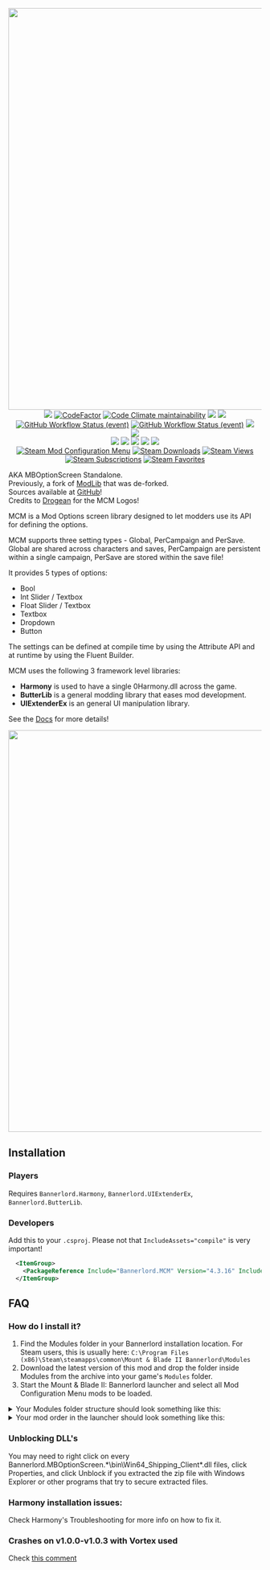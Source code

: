 <p align="center">
  <img src="https://staticdelivery.nexusmods.com/mods/3174/images/headers/612_1592411190.jpg" nexusmods_src="https://cdn.discordapp.com/attachments/702514796532072558/722856417056391178/MCM-Descrip-Transparent.png" width="800">
  <br>
  <a converter_ignore href="https://github.com/Aragas/Bannerlord.MBOptionScreen" alt="Lines Of Code"><img src="https://aschey.tech/tokei/github/Aragas/Bannerlord.MBOptionScreen?category=code" /></a>
  <a converter_ignore href="https://www.codefactor.io/repository/github/aragas/bannerlord.mboptionscreen"><img src="https://www.codefactor.io/repository/github/aragas/bannerlord.mboptionscreen/badge" alt="CodeFactor" /></a>
  <a converter_ignore href="https://codeclimate.com/github/Aragas/Bannerlord.MBOptionScreen/maintainability"><img alt="Code Climate maintainability" src="https://img.shields.io/codeclimate/maintainability-percentage/Aragas/Bannerlord.MBOptionScreen"></a>
  <a converter_ignore href="https://mcm.bannerlord.aragas.org/"><img src="https://img.shields.io/badge/Documentation-%F0%9F%94%8D-blue?style=flat" /></a>
  <a title="Crowdin" target="_blank" href="https://crowdin.com/project/mod-configuration-menu"><img src="https://badges.crowdin.net/mod-configuration-menu/localized.svg"></a>
  <br>
  <a converter_ignore href="https://github.com/Aragas/Bannerlord.MBOptionScreen/actions/workflows/test-and-publish.yml?query=branch%3Adev+event%3Apush"><img alt="GitHub Workflow Status (event)" src="https://img.shields.io/github/actions/workflow/status/Aragas/Bannerlord.MBOptionScreen/test-and-publish.yml?branch=dev&event=push&label=Latest%20Commit"></a>
  <a converter_ignore href="https://github.com/Aragas/Bannerlord.MBOptionScreen/actions/workflows/test-and-publish.yml?query=branch%3Adev+event%3Arepository_dispatch"><img alt="GitHub Workflow Status (event)" src="https://img.shields.io/github/actions/workflow/status/Aragas/Bannerlord.MBOptionScreen/test-and-publish.yml?branch=dev&event=repository_dispatch&label=Latest%20Game%20Release"></a>
  <a converter_ignore href="https://codecov.io/gh/Aragas/Bannerlord.MBOptionScreen"><img src="https://codecov.io/gh/Aragas/Bannerlord.MBOptionScreen/branch/dev/graph/badge.svg" /></a>
  <br converter_ignore>
  <a href="https://www.nuget.org/packages/Bannerlord.MCM" alt="NuGet Bannerlord.MCM"><img src="https://img.shields.io/nuget/v/Bannerlord.MCM.svg?label=NuGet%20Bannerlord.MCM&colorB=blue" /></a>
  <br>
  <a converter_ignore href="https://www.nexusmods.com/mountandblade2bannerlord/mods/612" alt="NexusMods Mod Configuration Menu"><img src="https://img.shields.io/badge/NexusMods-Mod%20Configuration%20Menu-yellow.svg" /></a>
  <a converter_ignore href="https://www.nexusmods.com/mountandblade2bannerlord/mods/612" alt="NexusMods Mod Configuration Menu"><img src="https://img.shields.io/endpoint?url=https%3A%2F%2Fnexusmods-version-pzk4e0ejol6j.runkit.sh%3FgameId%3Dmountandblade2bannerlord%26modId%3D612" /></a>
  <a converter_ignore href="https://www.nexusmods.com/mountandblade2bannerlord/mods/612" alt="NexusMods Mod Configuration Menu"><img src="https://img.shields.io/endpoint?url=https%3A%2F%2Fnexusmods-downloads-ayuqql60xfxb.runkit.sh%2F%3Ftype%3Dunique%26gameId%3D3174%26modId%3D612" /></a>
  <a converter_ignore href="https://www.nexusmods.com/mountandblade2bannerlord/mods/612" alt="NexusMods Mod Configuration Menu"><img src="https://img.shields.io/endpoint?url=https%3A%2F%2Fnexusmods-downloads-ayuqql60xfxb.runkit.sh%2F%3Ftype%3Dtotal%26gameId%3D3174%26modId%3D612" /></a>
  <a converter_ignore href="https://www.nexusmods.com/mountandblade2bannerlord/mods/612" alt="NexusMods Mod Configuration Menu"><img src="https://img.shields.io/endpoint?url=https%3A%2F%2Fnexusmods-downloads-ayuqql60xfxb.runkit.sh%2F%3Ftype%3Dviews%26gameId%3D3174%26modId%3D612" /></a>
  <br converter_ignore>
  <a href="https://steamcommunity.com/sharedfiles/filedetails/?id=2859238197"><img alt="Steam Mod Configuration Menu" src="https://img.shields.io/badge/Steam-Mod%20Configuration%20Menu-blue.svg" /></a>
  <a href="https://steamcommunity.com/sharedfiles/filedetails/?id=2859238197"><img alt="Steam Downloads" src="https://img.shields.io/steam/downloads/2859238197?label=Downloads&color=blue"></a>
  <a href="https://steamcommunity.com/sharedfiles/filedetails/?id=2859238197"><img alt="Steam Views" src="https://img.shields.io/steam/views/2859238197?label=Views&color=blue"></a>
  <a href="https://steamcommunity.com/sharedfiles/filedetails/?id=2859238197"><img alt="Steam Subscriptions" src="https://img.shields.io/steam/subscriptions/2859238197?label=Subscriptions&color=blue"></a>
  <a href="https://steamcommunity.com/sharedfiles/filedetails/?id=2859238197"><img alt="Steam Favorites" src="https://img.shields.io/steam/favorites/2859238197?label=Favorites&color=blue"></a>
</p>


AKA MBOptionScreen Standalone.  
Previously, a fork of [ModLib](https://github.com/mipen/ModLib) that was de-forked.  
Sources available at [GitHub﻿](https://github.com/Aragas/Bannerlord.MBOptionScreen)!  
Credits to [Drogean﻿](https://www.nexusmods.com/users/79933) for the MCM Logos!  

MCM is a Mod Options screen library designed to let modders use its API for defining the options.  

MCM supports three setting types - Global, PerCampaign and PerSave. Global are shared across characters and saves, PerCampaign are persistent within a single campaign, PerSave are stored within the save file!

It provides 5 types of options:
* Bool
* Int Slider / Textbox
* Float Slider / Textbox 
* Textbox
* Dropdown  
* Button  
  
The settings can be defined at compile time by using the Attribute API and at runtime by using the Fluent Builder.  

MCM uses the following 3 framework level libraries:
* **Harmony** is used to have a single 0Harmony.dll across the game.
* **ButterLib** is a general modding library that eases mod development.
* **UIExtenderEx**  is an general UI manipulation library.

See the [Docs](https://mcm.bannerlord.aragas.org/articles/index.html) for more details!

<img converter_ignore src="https://github.com/Aragas/Bannerlord.MBOptionScreen/blob/dev/resources/main.png?raw=true" width="800">

## Installation
### Players
Requires `Bannerlord.Harmony`, `Bannerlord.UIExtenderEx`, `Bannerlord.ButterLib`.
### Developers
Add this to your `.csproj`. Please not that `IncludeAssets="compile"` is very important!
```xml
  <ItemGroup>
    <PackageReference Include="Bannerlord.MCM" Version="4.3.16" IncludeAssets="compile" />
  </ItemGroup>
```

## FAQ
### How do I install it?
1. Find the Modules folder in your Bannerlord installation location. For Steam users, this is usually here: `﻿C:\Program Files (x86)\Steam\steamapps\common\Mount & Blade II Bannerlord\Modules`
2. Download the latest version of this mod and drop the folder inside Modules from the archive into your game's `Modules` folder.
3. Start the Mount & Blade II: Bannerlord launcher and select all Mod Configuration Menu mods to be loaded.
<details>
  <summary>Your Modules folder structure should look something like this:</summary>
  <img src="https://cdn.discordapp.com/attachments/753640646253740073/858635739528429568/unknown.png">
</details>
<details>
  <summary>Your mod order in the launcher should look something like this:</summary>
  <img src="https://cdn.discordapp.com/attachments/753640646253740073/858636433450729492/unknown.png">
</details>

### Unblocking DLL's
You may need to right click on every Bannerlord.MBOptionScreen.*\bin\Win64_Shipping_Client\*.dll files, click Properties, and click Unblock if you extracted the zip file with Windows Explorer or other programs that try to secure extracted files.
### Harmony installation issues:
Check Harmony's ﻿Troubleshooting for more info on how to fix it.
### Crashes on v1.0.0-v1.0.3 with Vortex used
Check [this comment](https://forum.nexusmods.com/index.php?showtopic=8605808/#entry118785353)

